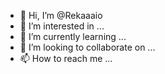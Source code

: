 - 👋 Hi, I’m @Rekaaaio
- 👀 I’m interested in ...
- 🌱 I’m currently learning ...
- 💞️ I’m looking to collaborate on ...
- 📫 How to reach me ...

<!---
Rekaaaio/Rekaaaio is a ✨ special ✨ repository because its `README.md` (this file) appears on your GitHub profile.
You can click the Preview link to take a look at your changes.
--->
